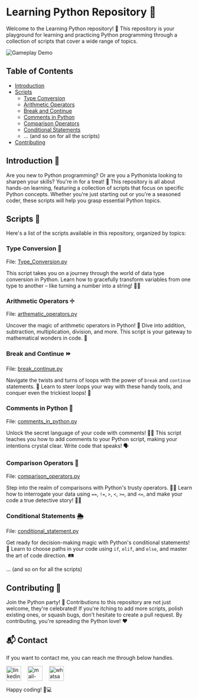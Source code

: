 # Learning Python Repository 🐍

Welcome to the Learning Python repository! 🚀 This repository is your playground for learning and practicing Python programming through a collection of scripts that cover a wide range of topics.


![Gameplay Demo](https://www.papasiddhi.com/wp-content/uploads/2022/02/python-1110x550.jpg) 


## Table of Contents

- [Introduction](#introduction)
- [Scripts](#scripts)
  - [Type Conversion](#type-conversion)
  - [Arithmetic Operators](#arithmetic-operators)
  - [Break and Continue](#break-and-continue)
  - [Comments in Python](#comments-in-python)
  - [Comparison Operators](#comparison-operators)
  - [Conditional Statements](#conditional-statements)
  - ... (and so on for all the scripts)
- [Contributing](#contributing)
  
## Introduction 🌟

Are you new to Python programming? Or are you a Pythonista looking to sharpen your skills? You're in for a treat! 🎉 This repository is all about hands-on learning, featuring a collection of scripts that focus on specific Python concepts. Whether you're just starting out or you're a seasoned coder, these scripts will help you grasp essential Python topics.

## Scripts 📜

Here's a list of the scripts available in this repository, organized by topics:

### Type Conversion 🔄
File: [Type_Conversion.py](Type_Conversion.py)

This script takes you on a journey through the world of data type conversion in Python. Learn how to gracefully transform variables from one type to another – like turning a number into a string! 🧙‍♂️

### Arithmetic Operators ➗
File: [arthematic_operators.py](arthematic_operators.py)

Uncover the magic of arithmetic operators in Python! 🧮 Dive into addition, subtraction, multiplication, division, and more. This script is your gateway to mathematical wonders in code. 🔢

### Break and Continue ⏩
File: [break_continue.py](break_continue.py)

Navigate the twists and turns of loops with the power of `break` and `continue` statements. 🔄 Learn to steer loops your way with these handy tools, and conquer even the trickiest loops! 🎢

### Comments in Python 💬
File: [comments_in_python.py](comments_in_python.py)

Unlock the secret language of your code with comments! 🕵️‍♀️ This script teaches you how to add comments to your Python script, making your intentions crystal clear. Write code that speaks! 🗣️

### Comparison Operators 🧐
File: [comparison_operators.py](comparison_operators.py)

Step into the realm of comparisons with Python's trusty operators. 🕵️‍♂️ Learn how to interrogate your data using `==`, `!=`, `>`, `<`, `>=`, and `<=`, and make your code a true detective story! 🕵️‍♀️

### Conditional Statements 🌦️
File: [conditional_statement.py](conditional_statement.py)

Get ready for decision-making magic with Python's conditional statements! 🚦 Learn to choose paths in your code using `if`, `elif`, and `else`, and master the art of code direction. 🛤️

... (and so on for all the scripts)

## Contributing 🤝

Join the Python party! 🎈 Contributions to this repository are not just welcome, they're celebrated! If you're itching to add more scripts, polish existing ones, or squash bugs, don't hesitate to create a pull request. By contributing, you're spreading the Python love! ❤️


## 📬 Contact

If you want to contact me, you can reach me through below handles.

 <p align="left">
  <a href="https://www.linkedin.com/in/shubham-bhati-787319213/" target="_blank"><img align="center" src="https://skillicons.dev/icons?i=linkedin" width="40px" alt="linkedin" /></a>&emsp;
  <a title="shubhambhati226@gmail.com" href="mailto:shubhambhati226@gmail.com" target="_blank"><img align="center"  src="https://cdn-icons-png.flaticon.com/128/888/888853.png"  width="40px"   alt="mail-me" /></a>&emsp;
  <a href="https://wa.me/+916232133187" target="blank"><img align="center" src="https://media2.giphy.com/media/Q8I2fYA773h5wmQQcR/giphy.gif" width="40px"  alt="whatsapp-me" /></a>&emsp;	
 </p>



Happy coding! 🐍💻
